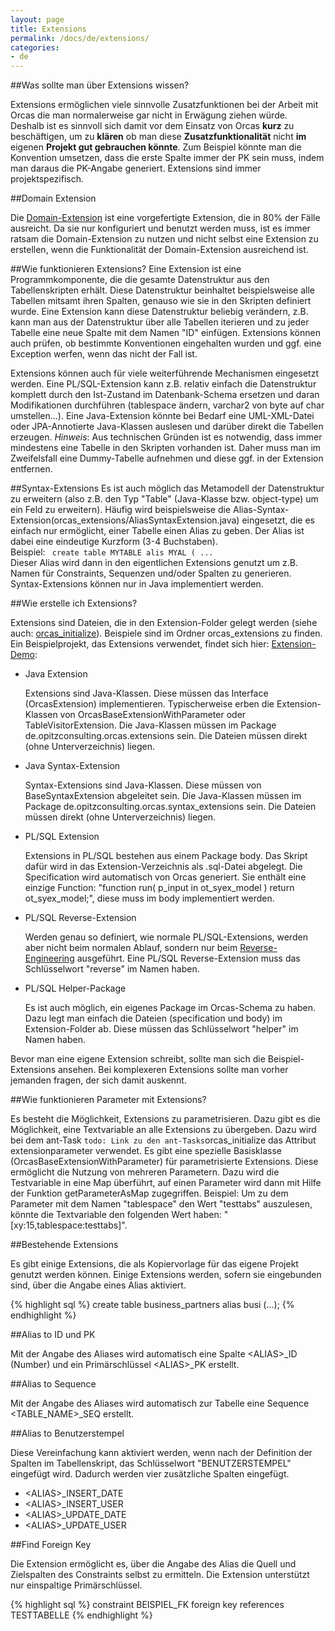 ```yaml
---
layout: page
title: Extensions
permalink: /docs/de/extensions/
categories: 
- de
---
```


##Was sollte man über Extensions wissen?

Extensions ermöglichen viele sinnvolle Zusatzfunktionen bei der Arbeit mit Orcas die man normalerweise gar nicht in Erwägung ziehen würde.
<br/>Deshalb ist es sinnvoll sich damit vor dem Einsatz von Orcas **kurz** zu beschäftigen, um zu **klären** ob man diese **Zusatzfunktionalität** nicht **im** eigenen **Projekt gut gebrauchen könnte**. Zum Beispiel könnte man die Konvention umsetzen, dass die erste Spalte immer der PK sein muss, indem man daraus die PK-Angabe generiert. Extensions sind immer projektspezifisch.

##Domain Extension

Die [Domain-Extension]({{site.baseurl}}/docs/de/domain-extension) ist eine vorgefertigte Extension, die in 80% der Fälle ausreicht. Da sie nur konfiguriert und benutzt werden muss, ist es immer ratsam die Domain-Extension zu nutzen und nicht selbst eine Extension zu erstellen, wenn die Funktionalität der Domain-Extension ausreichend ist.

##Wie funktionieren Extensions?
Eine Extension ist eine Programmkomponente, die die gesamte Datenstruktur aus den Tabellenskripten erhält. Diese Datenstruktur beinhaltet beispielsweise alle Tabellen mitsamt ihren Spalten, genauso wie sie in den Skripten definiert wurde. 
Eine Extension kann diese Datenstruktur beliebig verändern, z.B. kann man aus der Datenstruktur über alle Tabellen iterieren und zu jeder Tabelle eine neue Spalte mit dem Namen "ID" einfügen. Extensions können auch prüfen, ob bestimmte Konventionen eingehalten wurden und ggf. eine Exception werfen, wenn das nicht der Fall ist.

Extensions können auch für viele weiterführende Mechanismen eingesetzt werden. Eine PL/SQL-Extension kann z.B. relativ einfach die Datenstruktur komplett durch den Ist-Zustand im Datenbank-Schema ersetzen und daran Modifikationen durchführen (tablespace ändern, varchar2 von byte auf char umstellen...). Eine Java-Extension könnte bei Bedarf eine UML-XML-Datei oder JPA-Annotierte Java-Klassen auslesen und darüber direkt die Tabellen erzeugen. 
*Hinweis*: Aus technischen Gründen ist es notwendig, dass immer mindestens eine Tabelle in den Skripten vorhanden ist. Daher muss man im Zweifelsfall eine Dummy-Tabelle aufnehmen und diese ggf. in der Extension entfernen.

##Syntax-Extensions
Es ist auch möglich das Metamodell der Datenstruktur zu erweitern (also z.B. den Typ "Table" (Java-Klasse bzw. object-type) um ein Feld zu erweitern). Häufig wird beispielsweise die Alias-Syntax-Extension(orcas_extensions/AliasSyntaxExtension.java) eingesetzt, die es einfach nur ermöglicht, einer Tabelle einen Alias zu geben. Der Alias ist dabei eine eindeutige Kurzform (3-4 Buchstaben). 
<br>Beispiel: <code> create table MYTABLE alis MYAL ( ...</code>
<br>Dieser Alias wird dann in den eigentlichen Extensions genutzt um z.B. Namen für Constraints, Sequenzen und/oder Spalten zu generieren. Syntax-Extensions können nur in Java implementiert werden.

##Wie erstelle ich Extensions?

Extensions sind Dateien, die in den Extension-Folder gelegt werden (siehe auch: [orcas_initialize]({{site.baseurl}}/docs/de/ant-tasks/#orcas_initialize)).
Beispiele sind im Ordner orcas_extensions zu finden.
Ein Beispielprojekt, das Extensions verwendet, findet sich hier: [Extension-Demo]({{site.baseurl}}/docs/de/examples/#extension_demo):

- Java Extension

  Extensions sind Java-Klassen. Diese müssen das Interface (OrcasExtension) implementieren. Typischerweise erben die Extension-Klassen von OrcasBaseExtensionWithParameter oder TableVisitorExtension. Die Java-Klassen müssen im Package de.opitzconsulting.orcas.extensions sein. Die Dateien müssen direkt (ohne Unterverzeichnis) liegen.

- Java Syntax-Extension

  Syntax-Extensions sind Java-Klassen. Diese müssen von BaseSyntaxExtension abgeleitet sein. Die Java-Klassen müssen im Package de.opitzconsulting.orcas.syntax_extensions sein. Die Dateien müssen direkt (ohne Unterverzeichnis) liegen.

- PL/SQL Extension

  Extensions in PL/SQL bestehen aus einem Package body. Das Skript dafür wird in das Extension-Verzeichnis als .sql-Datei abgelegt. Die Specification wird automatisch von Orcas generiert. Sie enthält eine einzige Function: "function run( p_input in ot_syex_model ) return ot_syex_model;", diese muss im body implementiert werden.

- PL/SQL Reverse-Extension

  Werden genau so definiert, wie normale PL/SQL-Extensions, werden aber nicht beim normalen Ablauf, sondern nur beim [Reverse-Engineering]({{site.baseurl}}/docs/de/generate-scripts) ausgeführt. Eine PL/SQL Reverse-Extension muss das Schlüsselwort "reverse" im Namen haben.

- PL/SQL Helper-Package

  Es ist auch möglich, ein eigenes Package im Orcas-Schema zu haben. Dazu legt man einfach die Dateien (specification und body) im Extension-Folder ab. Diese müssen das Schlüsselwort "helper" im Namen haben.

Bevor man eine eigene Extension schreibt, sollte man sich die Beispiel-Extensions ansehen. Bei komplexeren Extensions sollte man vorher jemanden fragen, der sich damit auskennt.

##Wie funktionieren Parameter mit Extensions?

Es besteht die Möglichkeit, Extensions zu parametrisieren. Dazu gibt es die Möglichkeit, eine Textvariable an alle Extensions zu übergeben. Dazu wird bei dem ant-Task `todo: Link zu den ant-Tasks`orcas_initialize das Attribut extensionparameter verwendet. Es gibt eine spezielle Basisklasse (OrcasBaseExtensionWithParameter) für parametrisierte Extensions. Diese ermöglicht die Nutzung von mehreren Parametern. Dazu wird die Testvariable in eine Map überführt, auf einen Parameter wird dann mit Hilfe der Funktion getParameterAsMap zugegriffen. Beispiel: Um zu dem Parameter mit dem Namen "tablespace" den Wert "testtabs" auszulesen, könnte die Textvariable den folgenden Wert haben: "[xy:15,tablespace:testtabs]".

##Bestehende Extensions

Es gibt einige Extensions, die als Kopiervorlage für das eigene Projekt genutzt werden können. Einige Extensions werden, sofern sie eingebunden sind, über die Angabe eines Alias aktiviert.

{% highlight sql %}
create table business_partners alias busi (...);
{% endhighlight %}

##Alias to ID und PK

Mit der Angabe des Aliases wird automatisch eine Spalte &lt;ALIAS&gt;_ID (Number) und ein Primärschlüssel &lt;ALIAS&gt;_PK erstellt.

##Alias to Sequence

Mit der Angabe des Aliases wird automatisch zur Tabelle eine Sequence &lt;TABLE_NAME&gt;_SEQ erstellt.

##Alias to Benutzerstempel

Diese Vereinfachung kann aktiviert werden, wenn nach der Definition der Spalten im Tabellenskript, das Schlüsselwort "BENUTZERSTEMPEL" eingefügt wird. Dadurch werden vier zusätzliche Spalten eingefügt.

- &lt;ALIAS&gt;_INSERT_DATE
- &lt;ALIAS&gt;_INSERT_USER
- &lt;ALIAS&gt;_UPDATE_DATE
- &lt;ALIAS&gt;_UPDATE_USER

##Find Foreign Key

Die Extension ermöglicht es, über die Angabe des Alias die Quell und Zielspalten des Constraints selbst zu ermitteln. Die Extension unterstützt nur einspaltige Primärschlüssel.

{% highlight sql %}
constraint BEISPIEL_FK foreign key references TESTTABELLE
{% endhighlight %}

